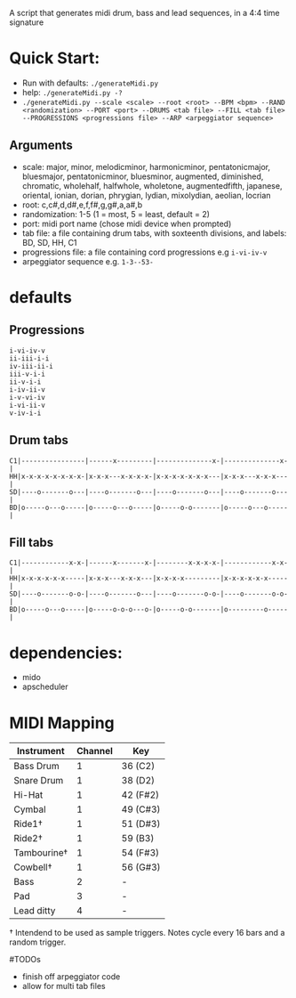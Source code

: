 A script that generates midi drum, bass and lead sequences, in a 4:4 time signature

# Quick Start:

- Run with defaults: `./generateMidi.py`  
- help: `./generateMidi.py -?`
- `./generateMidi.py --scale <scale> --root <root> --BPM <bpm> --RAND <randomization> --PORT <port> --DRUMS <tab file> --FILL <tab file> --PROGRESSIONS <progressions file> --ARP <arpeggiator sequence>`  

## Arguments 

- scale: major, minor, melodicminor, harmonicminor, pentatonicmajor, bluesmajor, pentatonicminor, bluesminor, augmented, diminished, chromatic, wholehalf, halfwhole, wholetone, augmentedfifth, japanese, oriental, ionian, dorian, phrygian, lydian, mixolydian, aeolian, locrian  
- root: c,c#,d,d#,e,f,f#,g,g#,a,a#,b  
- randomization: 1-5 (1 = most, 5 = least, default = 2)  
- port: midi port name (chose midi device when prompted) 
- tab file: a file containing drum tabs, with soxteenth divisions, and labels: BD, SD, HH, C1  
- progressions file: a file containing cord progressions e.g `i-vi-iv-v`
- arpeggiator sequence e.g. `1-3--53-`

# defaults

## Progressions

`i-vi-iv-v`  
`ii-iii-i-i`  
`iv-iii-ii-i`  
`iii-v-i-i`  
`ii-v-i-i`  
`i-iv-ii-v`  
`i-v-vi-iv`  
`i-vi-ii-v`  
`v-iv-i-i`  

## Drum tabs
`C1|----------------|------x---------|--------------x-|--------------x-|`  
`HH|x-x-x-x-x-x-x-x-|x-x-x---x-x-x-x-|x-x-x-x-x-x-x---|x-x-x---x-x-x---|`  
`SD|----o-------o---|----o-------o---|----o-------o---|----o-------o---|`  
`BD|o-----o---o-----|o-----o---o-----|o-----o-o-------|o-----o---o-----|`

## Fill tabs

`C1|------------x-x-|------x-------x-|--------x-x-x-x-|------------x-x-|`  
`HH|x-x-x-x-x-x-----|x-x-x---x-x-x---|x-x-x-x---------|x-x-x-x-x-x-----|`  
`SD|----o-------o-o-|----o-------o---|----o-------o-o-|----o-------o-o-|`  
`BD|o-----o---o-----|o-----o-o-o---o-|o-----o-o-------|o---------o-----|`

# dependencies:

- mido
- apscheduler

# MIDI Mapping

|  Instrument | Channel | Key      |
|-------------|---------|----------|
| Bass Drum   | 1       | 36 (C2)  |
| Snare Drum  | 1       | 38 (D2)  |
| Hi-Hat      | 1       | 42 (F#2) |
| Cymbal      | 1       | 49 (C#3) |
| Ride1†      | 1       | 51 (D#3) |
| Ride2†      | 1       | 59 (B3)  |
| Tambourine† | 1       | 54 (F#3) |
| Cowbell†    | 1       | 56 (G#3) |
| Bass        | 2       |  -       |
| Pad         | 3       |  -       |
| Lead ditty  | 4       |  -       |

† Intendend to be used as sample triggers. Notes cycle every 16 bars and a random trigger.

#TODOs

- finish off arpeggiator code 
- allow for multi tab files
